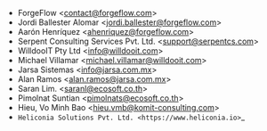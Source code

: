 - ForgeFlow \<<contact@forgeflow.com>\>
- Jordi Ballester Alomar \<<jordi.ballester@forgeflow.com>\>
- Aarón Henríquez \<<ahenriquez@forgeflow.com>\>
- Serpent Consulting Services Pvt. Ltd. \<<support@serpentcs.com>\>
- WilldooIT Pty Ltd \<<info@willdooit.com>\>
- Michael Villamar \<<michael.villamar@willdooit.com>\>
- Jarsa Sistemas \<<info@jarsa.com.mx>\>
- Alan Ramos \<<alan.ramos@jarsa.com.mx>\>
- Saran Lim. \<<saranl@ecosoft.co.th>\>
- Pimolnat Suntian \<<pimolnats@ecosoft.co.th>\>
- Hieu, Vo Minh Bao \<<hieu.vmb@komit-consulting.com>\>
- `Heliconia Solutions Pvt. Ltd. <https://www.heliconia.io>`_
